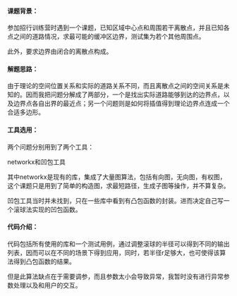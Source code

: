 #### 课题背景：

参加招行训练营时遇到一个课题，已知区域中心点和周围若干离散点，并且已知各点之间的道路情况，求最可能的缓冲区边界，测试集为若个其他周围点。

此外，要求边界由闭合的离散点构成。

#### 解题思路：

由于理论的空间位置关系和实际的道路关系不同，而且离散点之间的空间关系是未知的。因而我把问题分解成了两部分，一个是找出实际道路能够到达的边界点，以及边界点各自出界的最近点；另一个问题则是如何将插值得到理论边界点连成一个合适多边形。

#### 工具选用：

两个问题分别用到了两个工具：

networkx和凹包工具

其中networkx是现有的库，集成了大量图算法，包括有向图，无向图，有权图，这个课题只是用到了简单的构造图，求最短路径，生成子图等操作，并不算复杂。

凹包工具当时并未找到，只在一些库中看到有凸包函数的封装。进而决定自己写一个滚球法实现的凹包函数。

#### 代码介绍：

代码包括所有使用的库和一个测试用例，通过调整滚球的半径可以得到不同的输出列表，因而可以在不同的场景下得到应用，同时，若半径r足够大，也可使得该算法得到凸包函数的结果。

但是此算法缺点在于需要调参，而且参数太小会导致异常，我暂时没有进行异常参数处理以及和用户的交互。